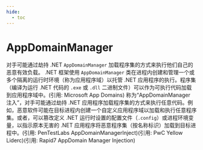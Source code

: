 ```yaml
---
hide:
  - toc
---
```


# AppDomainManager

对手可能通过劫持 .NET `AppDomainManager` 加载程序集的方式来执行他们自己的恶意有效负载。 .NET 框架使用 `AppDomainManager` 类在进程内创建和管理一个或多个隔离的运行时环境（称为应用程序域）以托管 .NET 应用程序的执行。程序集（编译为运行 .NET 代码的 `.exe` 或 `.dll` 二进制文件）可以作为可执行代码加载到应用程序域中。(引用: Microsoft App Domains)  称为“AppDomainManager 注入”，对手可能通过劫持 .NET 应用程序加载程序集的方式来执行任意代码。例如，恶意软件可能在目标进程内创建一个自定义应用程序域以加载和执行任意程序集。或者，可以篡改定义 .NET 运行时设置的配置文件（`.config`）或进程环境变量，以指示原本无害的 .NET 应用程序将恶意程序集（按名称标识）加载到目标进程中。(引用: PenTestLabs AppDomainManagerInject)(引用: PwC Yellow Liderc)(引用: Rapid7 AppDomain Manager Injection)

